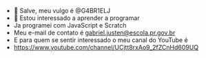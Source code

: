 - 👋 Salve, meu vulgo é @G4BR1ELJ
- 👀 Estou interessado a aprender a programar
-    Ja programei com JavaScript e Scratch 
-    Meu e-mail de contato é gabriel.justen@escola.pr.gov.br
-    E para quem se sentir interessado o meu canal do YouTube é
-    https://www.youtube.com/channel/UCjtt8rxAo9_2fZCnHd609UQ
<!---
G4BR1ELJ/G4BR1ELJ is a ✨ special ✨ repository because its `README.md` (this file) appears on your GitHub profile.
You can click the Preview link to take a look at your changes.
--->
